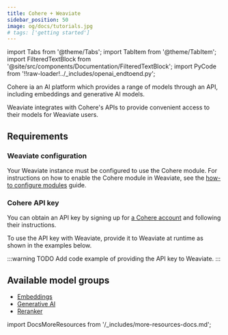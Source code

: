 ```yaml
---
title: Cohere + Weaviate
sidebar_position: 50
image: og/docs/tutorials.jpg
# tags: ['getting started']
---
```


import Tabs from '@theme/Tabs';
import TabItem from '@theme/TabItem';
import FilteredTextBlock from '@site/src/components/Documentation/FilteredTextBlock';
import PyCode from '!!raw-loader!../_includes/openai_endtoend.py';

Cohere ia an AI platform which provides a range of models through an API, including embeddings and generative AI models.

Weaviate integrates with Cohere's APIs to provide convenient access to their models for Weaviate users.

## Requirements

### Weaviate configuration

Your Weaviate instance must be configured to use the Cohere module. For instructions on how to enable the Cohere module in Weaviate, see the [how-to configure modules](../../configuration/modules.md) guide.

### Cohere API key

You can obtain an API key by signing up for [a Cohere account](https://cohere.com/) and following their instructions.

To use the API key with Weaviate, provide it to Weaviate at runtime as shown in the examples below.

:::warning TODO
Add code example of providing the API key to Weaviate.
:::

## Available model groups

- [Embeddings](./embeddings.md)
- [Generative AI](./generative.md)
- [Reranker](./reranker.md)

import DocsMoreResources from '/_includes/more-resources-docs.md';

<DocsMoreResources />
